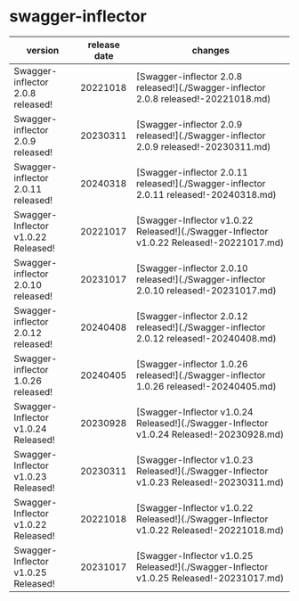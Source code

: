 # swagger-inflector	


|version|release date|changes|
|---|---|---|
|Swagger-inflector 2.0.8 released!|20221018|[Swagger-inflector 2.0.8 released!](./Swagger-inflector 2.0.8 released!-20221018.md)|
|Swagger-inflector 2.0.9 released!|20230311|[Swagger-inflector 2.0.9 released!](./Swagger-inflector 2.0.9 released!-20230311.md)|
|Swagger-inflector 2.0.11 released!|20240318|[Swagger-inflector 2.0.11 released!](./Swagger-inflector 2.0.11 released!-20240318.md)|
|Swagger-Inflector v1.0.22 Released!|20221017|[Swagger-Inflector v1.0.22 Released!](./Swagger-Inflector v1.0.22 Released!-20221017.md)|
|Swagger-inflector 2.0.10 released!|20231017|[Swagger-inflector 2.0.10 released!](./Swagger-inflector 2.0.10 released!-20231017.md)|
|Swagger-inflector 2.0.12 released!|20240408|[Swagger-inflector 2.0.12 released!](./Swagger-inflector 2.0.12 released!-20240408.md)|
|Swagger-inflector 1.0.26 released!|20240405|[Swagger-inflector 1.0.26 released!](./Swagger-inflector 1.0.26 released!-20240405.md)|
|Swagger-Inflector v1.0.24 Released!|20230928|[Swagger-Inflector v1.0.24 Released!](./Swagger-Inflector v1.0.24 Released!-20230928.md)|
|Swagger-Inflector v1.0.23 Released!|20230311|[Swagger-Inflector v1.0.23 Released!](./Swagger-Inflector v1.0.23 Released!-20230311.md)|
|Swagger-Inflector v1.0.22 Released!|20221018|[Swagger-Inflector v1.0.22 Released!](./Swagger-Inflector v1.0.22 Released!-20221018.md)|
|Swagger-Inflector v1.0.25 Released!|20231017|[Swagger-Inflector v1.0.25 Released!](./Swagger-Inflector v1.0.25 Released!-20231017.md)|

